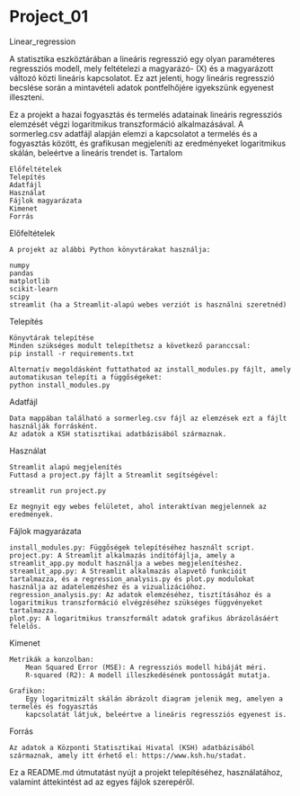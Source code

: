 # Project_01

Linear_regression

A statisztika eszköztárában a lineáris regresszió egy olyan paraméteres regressziós modell, 
mely feltételezi a magyarázó- (X) és a magyarázott változó közti lineáris kapcsolatot. 
Ez azt jelenti, hogy lineáris regresszió becslése során a mintavételi adatok 
pontfelhőjére igyekszünk egyenest illeszteni.

Ez a projekt a hazai fogyasztás és termelés adatainak lineáris regressziós elemzését végzi logaritmikus transzformáció alkalmazásával. A sormerleg.csv adatfájl alapján elemzi a kapcsolatot a termelés és a fogyasztás között, és grafikusan megjeleníti az eredményeket logaritmikus skálán, beleértve a lineáris trendet is.
Tartalom

    Előfeltételek
    Telepítés
    Adatfájl
    Használat
    Fájlok magyarázata
    Kimenet
    Forrás

Előfeltételek

    A projekt az alábbi Python könyvtárakat használja:

    numpy
    pandas
    matplotlib
    scikit-learn
    scipy
    streamlit (ha a Streamlit-alapú webes verziót is használni szeretnéd)

Telepítés

    Könyvtárak telepítése
    Minden szükséges modult telepíthetsz a következő paranccsal:
    pip install -r requirements.txt

    Alternatív megoldásként futtathatod az install_modules.py fájlt, amely automatikusan telepíti a függőségeket:
    python install_modules.py


Adatfájl 

    Data mappában található a sormerleg.csv fájl az elemzések ezt a fájlt használják forrásként. 
    Az adatok a KSH statisztikai adatbázisából származnak.

Használat

    Streamlit alapú megjelenítés
    Futtasd a project.py fájlt a Streamlit segítségével:

    streamlit run project.py

    Ez megnyit egy webes felületet, ahol interaktívan megjelennek az eredmények.

Fájlok magyarázata

    install_modules.py: Függőségek telepítéséhez használt script.
    project.py: A Streamlit alkalmazás indítófájlja, amely a streamlit_app.py modult használja a webes megjelenítéshez.
    streamlit_app.py: A Streamlit alkalmazás alapvető funkcióit tartalmazza, és a regression_analysis.py és plot.py modulokat használja az adatelemzéshez és a vizualizációhoz.
    regression_analysis.py: Az adatok elemzéséhez, tisztításához és a logaritmikus transzformáció elvégzéséhez szükséges függvényeket tartalmazza.
    plot.py: A logaritmikus transzformált adatok grafikus ábrázolásáért felelős.

Kimenet

    Metrikák a konzolban:
        Mean Squared Error (MSE): A regressziós modell hibáját méri.
        R-squared (R2): A modell illeszkedésének pontosságát mutatja.

    Grafikon:
        Egy logaritmizált skálán ábrázolt diagram jelenik meg, amelyen a termelés és fogyasztás 
        kapcsolatát látjuk, beleértve a lineáris regressziós egyenest is.

Forrás

    Az adatok a Központi Statisztikai Hivatal (KSH) adatbázisából származnak, amely itt érhető el: https://www.ksh.hu/stadat.

Ez a README.md útmutatást nyújt a projekt telepítéséhez, használatához, valamint áttekintést ad az egyes fájlok szerepéről.

